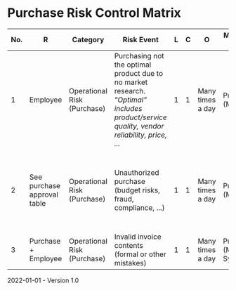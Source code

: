 # Purchase Risk Control Matrix

| No.  | R                           | Category                    | Risk Event                                                   | L    | C    | O                | Mitigation Type              | Mitigation Strategy                                          | L*   | C*   | Changes | Comments | ES   | EY   |
| ---- | --------------------------- | --------------------------- | ------------------------------------------------------------ | ---- | ---- | ---------------- | ---------------------------- | ------------------------------------------------------------ | ---- | ---- | ------- | -------- | ---- | ---- |
| 1    | Employee                    | Operational Risk (Purchase) | Purchasing not the optimal product due to no market research. *"Optimal" includes product/service quality, vendor reliability, price, ...* | 1    | 1    | Many times a day | Preventing (Manual)          | Compare products and vendors                                 | 1    | 1    |         |          | yes  | yes  |
| 2    | See purchase approval table | Operational Risk (Purchase) | Unauthorized purchase (budget risks, fraud, compliance, ...) | 1    | 1    | Many times a day | Preventing (Manual)          | Authorize purchases according to the purchase approval table. This functions as control and separation of responsibilities. | 1    | 1    |         |          | yes  | yes  |
| 3    | Purchase + Employee         | Operational Risk (Purchase) | Invalid invoice contents (formal or other mistakes)          | 1    | 1    | Many times a day | Preventing (Manual & System) | Automatic system checks and manual checks.                   | 1    | 1    |         |          | yes  | yes  |



2022-01-01 - Version 1.0
